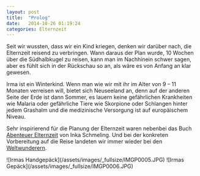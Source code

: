 ```yaml
---
layout: post
title:  "Prolog"
date:   2014-10-26 01:19:24
categories: Elternzeit
---
```

Seit wir wussten, dass wir ein Kind kriegen, denken wir darüber nach, die Elternzeit reisend zu verbringen. Wann daraus der Plan wurde, 10 Wochen über die Südhalbkugel zu reisen, kann man im Nachhinein schwer sagen, aber es fühlt sich in der Rückschau so an, als wäre es von Anfang an klar gewesen.

Irma ist ein Winterkind. Wenn man wie wir mit ihr im Alter von 9 – 11 Monaten verreisen will, bietet sich Neuseeland an, denn auf der anderen Seite der Erde ist dann Sommer, es lauern keine gefährlichen Krankheiten wie Malaria oder gefährliche Tiere wie Skorpione oder Schlangen hinter jedem Grashalm und die medizinische Versorgung ist auf europäischem Niveau.

Sehr inspirierend für die Planung der Elternzeit waren nebenbei das Buch [Abenteuer Elternzeit][abenteuerelternzeit] von Inka Schmeling. Und bei der konkreten Vorbereitung auf die Reise landeten wir immer wieder bei den [Weltwunderern][weltwunderer].

<div class="carousel">
![Irmas Handgepäck](/assets/images/_fullsize/IMGP0005.JPG)
![Irmas Gepäck](/assets/images/_fullsize/IMGP0006.JPG)
</div>

[abenteuerelternzeit]: http://www.nepomuksreisen.de/index.php?id=dasbuch
[weltwunderer]: http://www.weltwunderer.de/

